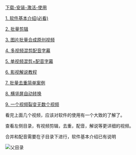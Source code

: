 
[下载-安装-激活-使用](https://www.bilibili.com/video/BV13i4y177g8/)

[1. 软件基本介绍(必看)](https://www.bilibili.com/video/BV1qv411C7rp/)

[2. 批量剪辑](https://www.bilibili.com/video/BV1mK4y1a7A6/)

[3. 图片批量合成原创视频](https://www.bilibili.com/video/BV11p4y1a7oy/)

[4. 多视频混剪配音字幕](https://www.bilibili.com/video/BV1p5411j7pJ/)

[5. 单视频混剪+配音字幕](https://www.bilibili.com/video/BV1sp4y1a7Qk/)

[6. 影视解说教程](https://www.bilibili.com/video/BV1dz4y1d73n/)

[7. 批量去重简单案例](https://www.bilibili.com/video/BV1rt4y1i7hC/)

[8. 横竖屏自动转换](https://www.bilibili.com/video/BV16i4y177FR/)

[9. 一个视频裂变无数个视频](https://www.bilibili.com/video/BV1ay4y1k7Y9/)


看完上面几个视频，应该对软件的使用有一个大致的了解了。

查看左侧目录，有视频剪辑，去重，配音，解说等更详细的视频。



合并和配音需要在子目录下进行，软件基本介绍已有说明

![父目录](https://images.gitee.com/uploads/images/2020/0922/213758_7ec69574_1093073.png "屏幕截图.png")
